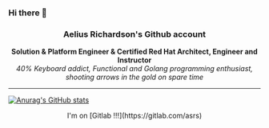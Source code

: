 ### Hi there 👋

<p align="center">
  <h3 align="center">Aelius Richardson's Github account</h3>
</p>

<p align="center">
  <b> Solution & Platform Engineer & Certified Red Hat Architect, Engineer and Instructor</b>
  <br/>
  <i {font-size: 8px}>40% Keyboard addict, Functional and Golang programming enthusiast, shooting arrows  in the gold on spare time</i>

</p>

---
[![Anurag's GitHub stats](https://github-readme-stats.vercel.app/api?username=aeliusrs)](https://github.com/anuraghazra/github-readme-stats)

<div align="center">
I'm on [Gitlab !!!](https://gitlab.com/asrs)
</div>

